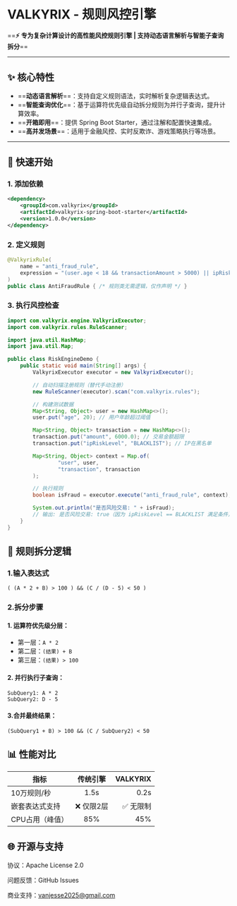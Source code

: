 # VALKYRIX - 规则风控引擎
==&zwnj;**⚡ 专为复杂计算设计的高性能风控规则引擎 | 支持动态语言解析与智能子查询拆分**&zwnj;==

---

## ✨ 核心特性
- ==&zwnj;**动态语言解析**&zwnj;==：支持自定义规则语法，实时解析复杂逻辑表达式。
- ==&zwnj;**智能查询优化**&zwnj;==：基于运算符优先级自动拆分规则为并行子查询，提升计算效率。
- ==&zwnj;**开箱即用**&zwnj;==：提供 Spring Boot Starter，通过注解和配置快速集成。
- ==&zwnj;**高并发场景**&zwnj;==：适用于金融风控、实时反欺诈、游戏策略执行等场景。

---

## 🚀 快速开始
### 1. 添加依赖
```xml  
<dependency>  
    <groupId>com.valkyrix</groupId>  
    <artifactId>valkyrix-spring-boot-starter</artifactId>  
    <version>1.0.0</version>  
</dependency>  
```
### 2. 定义规则
```java
@ValkyrixRule(  
    name = "anti_fraud_rule",  
    expression = "(user.age < 18 && transactionAmount > 5000) || ipRiskLevel == 'BLACKLIST'"  
)  
public class AntiFraudRule { /* 规则类无需逻辑，仅作声明 */ }  

```

### 3. 执行风控检查
```java
import com.valkyrix.engine.ValkyrixExecutor;
import com.valkyrix.rules.RuleScanner;

import java.util.HashMap;
import java.util.Map;

public class RiskEngineDemo {
    public static void main(String[] args) {
        ValkyrixExecutor executor = new ValkyrixExecutor();

        // 自动扫描注册规则（替代手动注册）
        new RuleScanner(executor).scan("com.valkyrix.rules");

        // 构建测试数据
        Map<String, Object> user = new HashMap<>();
        user.put("age", 20); // 用户年龄超过阈值

        Map<String, Object> transaction = new HashMap<>();
        transaction.put("amount", 6000.0); // 交易金额超限
        transaction.put("ipRiskLevel", "BLACKLIST"); // IP在黑名单

        Map<String, Object> context = Map.of(
                "user", user,
                "transaction", transaction
        );

        // 执行规则
        boolean isFraud = executor.execute("anti_fraud_rule", context);

        System.out.println("是否风险交易: " + isFraud);
        // 输出: 是否风险交易: true（因为 ipRiskLevel == BLACKLIST 满足条件）
    }
}

```

## 🔧 规则拆分逻辑

### 1.输入表达式

```
( (A * 2 + B) > 100 ) && (C / (D - 5) < 50 )  
```

### 2.拆分步骤
#### 1. 运算符优先级分层‌：
   - 第一层：```A * 2```
   - 第二层：```(结果) + B```
   - 第三层：```(结果) > 100```
#### 2. 并行执行子查询‌：
```
SubQuery1: A * 2  
SubQuery2: D - 5  
```
#### 3.合并最终结果‌：

```
(SubQuery1 + B) > 100 && (C / SubQuery2) < 50  
```

## 📊 性能对比

| 指标      |    传统引擎    |   VALKYRIX |  
|--------------|:-------------:|-----------:|  
| 10万规则/秒       |    1.5s   |       0.2s |  
| 嵌套表达式支持     |  ❌ 仅限2层      |      ✅ 无限制 |  
| CPU占用（峰值）       |  85%      |        45% |  



## 🌐 开源与支持

‌协议‌：Apache License 2.0

‌问题反馈‌：GitHub Issues

‌商业支持‌：vanjesse2025@gmail.com